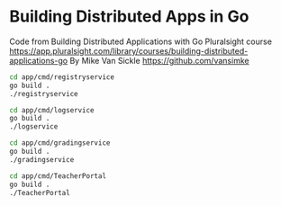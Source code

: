 # Building Distributed Apps in Go
Code from Building Distributed Applications with Go Pluralsight course
https://app.pluralsight.com/library/courses/building-distributed-applications-go
By Mike Van Sickle
https://github.com/vansimke

```bash
cd app/cmd/registryservice
go build .
./registryservice
```

```bash
cd app/cmd/logservice
go build .
./logservice
```

```bash
cd app/cmd/gradingservice
go build .
./gradingservice
```

```bash
cd app/cmd/TeacherPortal
go build .
./TeacherPortal
```